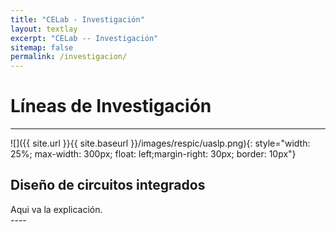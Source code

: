 ```yaml
---
title: "CELab - Investigación"
layout: textlay
excerpt: "CELab -- Investigación"
sitemap: false
permalink: /investigacion/
---
```


# Líneas de Investigación

---

![]({{ site.url }}{{ site.baseurl }}/images/respic/uaslp.png){: style="width: 25%; max-width: 300px; float: left;margin-right: 30px; border: 10px"}

## Diseño de circuitos integrados
<div style="text-align: justify">
Aqui va la explicación.
</div>
----
